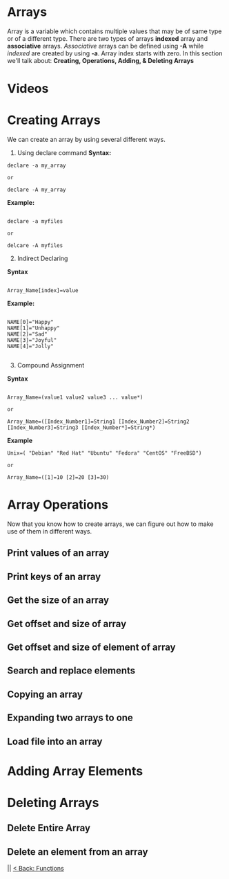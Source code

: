 # Arrays
Array is a variable which contains multiple values that may be of same type or of a different type. There are two types of arrays **indexed** array and **associative** arrays. *Associative* arrays can be defined using **-A** while *indexed* are created by using **-a**.  Array index starts with zero. In this section we'll talk about: **Creating, Operations, Adding, & Deleting Arrays**

# Videos


# Creating Arrays
We can create an array by using several different ways.

1. Using declare command
**Syntax:**

```
declare -a my_array

or

declare -A my_array

```

**Example:**

```

declare -a myfiles

or

delcare -A myfiles

```

2. Indirect Declaring

**Syntax**

```

Array_Name[index]=value

```
**Example:**

```

NAME[0]="Happy"
NAME[1]="Unhappy"
NAME[2]="Sad"
NAME[3]="Joyful"
NAME[4]="Jolly"


```

3. Compound Assignment

**Syntax**

```

Array_Name=(value1 value2 value3 ... value*)

or

Array_Name=([Index_Number1]=String1 [Index_Number2]=String2 [Index_Number3]=String3 [Index_Number*]=String*)

```

**Example**

```
Unix=( "Debian" "Red Hat" "Ubuntu" "Fedora" "CentOS" "FreeBSD")

or

Array_Name=([1]=10 [2]=20 [3]=30)

```


# Array Operations

Now that you know how to create arrays, we can figure out how to make use of them in different ways.

## Print values of an array




## Print keys  of an array



## Get the size of an array


## Get offset and size of array



## Get offset and size of element of array


## Search and replace elements


## Copying an array


## Expanding two arrays to one


## Load file into an array


# Adding Array Elements

# Deleting Arrays


## Delete Entire Array

## Delete an element from an array


|| [< Back: Functions](https://sxcdennis.github.io/basic-shell-scripting/Functions "Functions")
